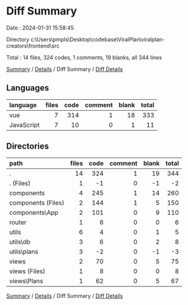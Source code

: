 # Diff Summary

Date : 2024-01-31 15:58:45

Directory c:\\Users\\pmpls\\Desktop\\codebase\\ViralPlan\\viralplan-creators\\frontend\\src

Total : 14 files,  324 codes, 1 comments, 19 blanks, all 344 lines

[Summary](results.md) / [Details](details.md) / Diff Summary / [Diff Details](diff-details.md)

## Languages
| language | files | code | comment | blank | total |
| :--- | ---: | ---: | ---: | ---: | ---: |
| vue | 7 | 314 | 1 | 18 | 333 |
| JavaScript | 7 | 10 | 0 | 1 | 11 |

## Directories
| path | files | code | comment | blank | total |
| :--- | ---: | ---: | ---: | ---: | ---: |
| . | 14 | 324 | 1 | 19 | 344 |
| . (Files) | 1 | -1 | 0 | -1 | -2 |
| components | 4 | 245 | 1 | 14 | 260 |
| components (Files) | 2 | 144 | 1 | 5 | 150 |
| components\\App | 2 | 101 | 0 | 9 | 110 |
| router | 1 | 6 | 0 | 0 | 6 |
| utils | 6 | 4 | 0 | 1 | 5 |
| utils\\db | 3 | 6 | 0 | 2 | 8 |
| utils\\plans | 3 | -2 | 0 | -1 | -3 |
| views | 2 | 70 | 0 | 5 | 75 |
| views (Files) | 1 | 8 | 0 | 0 | 8 |
| views\\Plans | 1 | 62 | 0 | 5 | 67 |

[Summary](results.md) / [Details](details.md) / Diff Summary / [Diff Details](diff-details.md)